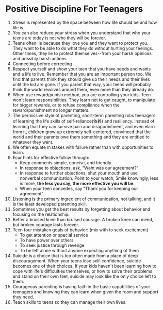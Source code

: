 # Positive Discipline For Teenagers

1. Stress is represented by the space between how life should be and how life is.
2. You can also reduce your stress when you understand that who your teens are today is not who they will be forever.
3. Teens often lie because they love you and they want to protect you. They want to be able to do what they do without hurting your feelings. Other times, they lie to protect themselves--from your harsh opinions and possibly harsh actions. 
4. Connecting before correcting
5. Respect yourself and show your teen that you have needs and wants and a life to live. Remember that you are an important person too. We find that parents think they should give up their needs and their lives until the kid are gone. If you parent that way, your teens will probably think the world revolves around them, even more than they already do.
6. When use reward/punish method, you are controlling your kids. Teen won't learn responsibilities. They learn not to get caught, to manipulate for bigger rewards, or to refuse compliance when the reward/punishment no longer matters. 
7. The permissive style of parenting, short-term parenting robs teenagers of learning the life skills of self-reliance(依赖) and resiliency. Instead of learning that they can survive pain and disappointment, and even elarn from it, children grow up extremely self-centered, convinced that the world and their parents owe them something and they are entitled to whatever they want. 
8. We often equate mistakes with failure rather than with opportunities to learn.
9. Four hints for effective follow through:
    - Keep comments simple, concise, and friendly. 
    - In response to objections, ask, "Waht was our agreement?"
    - In response to further objections, shut your mouth and use nonverbal communication. Point to your watch, Smile knowingly, less is more, **the less you say, the more effective you will be**.
    - When your teen concedes, say "Thank you for keeping our agreement".
10. Listening is the primary ingredient of communication, not talking, and it is the least developed parenting skill.
11. Sometimes you get the best results by forgetting about behavior and focusing on the relationship. 
12. Better a bruised knee than bruised courage. A broken knee can mend, but broken courage lasts forever. 
13. Teen four mistaken goals of behavior: (mix with to seek excitement)
    - To get attention or special service
    - To have power over others
    - To seek justice through revenge
    - To be left alone without anyone expecting anything of them
14. Suicide is a choice that is too often made from a place of deep discouragement. When your teens lose self-confidence, suicide becomes one of their choices. If your kids haven't been learning how to cope with life's difficulties themselves, or how to solve their problems and stand on their own feet, suicide may look like the only choice left to them.
15. Courageous parenting is having faith in the basic capabilities of your teenagers and knowing they can learn when given the room and support they need. 
16. Teach skills to teens so they can manage their own lives.
